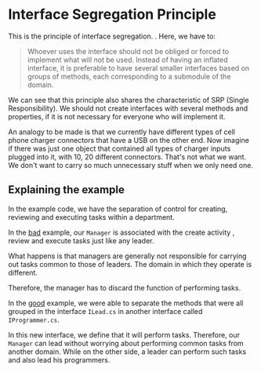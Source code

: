 # Interface Segregation Principle

This is the principle of interface segregation. . Here, we have to:

> Whoever uses the interface should not be obliged or forced to implement what will not be used. Instead of having an inflated interface, it is preferable to have several smaller interfaces based on groups of methods, each corresponding to a submodule of the domain.

We can see that this principle also shares the characteristic of SRP (Single Responsibility). We should not create interfaces with several methods and properties, if it is not necessary for everyone who will implement it.

An analogy to be made is that we currently have different types of cell phone charger connectors that have a USB on the other end. Now imagine if there was just one object that contained all types of charger inputs plugged into it, with 10, 20 different connectors. That's not what we want. We don't want to carry so much unnecessary stuff when we only need one.

## Explaining the example

In the example code, we have the separation of control for creating, reviewing and executing tasks within a department.

In the [bad](https://github.com/ehsandarvishi2003/SOLID-Principles-In-CSharp-2024/tree/master/ISP.Interface%20Segregation%20Principle/Bad) example, our `Manager` is associated with the create activity , review and execute tasks just like any leader.

What happens is that managers are generally not responsible for carrying out tasks common to those of leaders. The domain in which they operate is different.

Therefore, the manager has to discard the function of performing tasks.

In the [good](https://github.com/ehsandarvishi2003/SOLID-Principles-In-CSharp-2024/tree/master/ISP.Interface%20Segregation%20Principle/Good) example, we were able to separate the methods that were all grouped in the interface `ILead.cs` in another interface called `IProgrammer.cs`.

In this new interface, we define that it will perform tasks. Therefore, our `Manager` can lead without worrying about performing common tasks from another domain. While on the other side, a leader can perform such tasks and also lead his programmers.